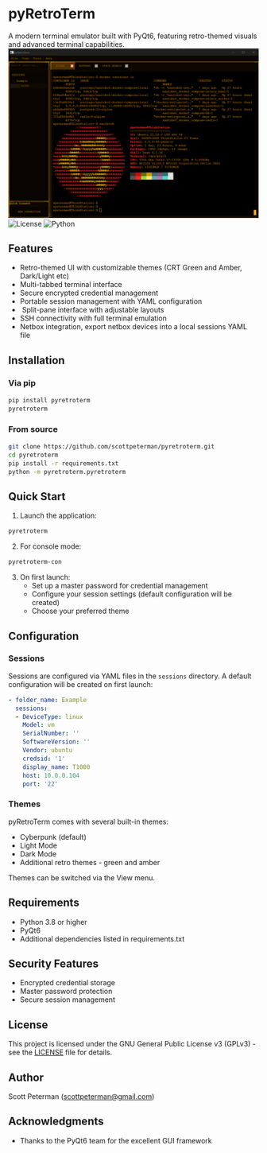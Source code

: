 # pyRetroTerm

A modern terminal emulator built with PyQt6, featuring retro-themed visuals and advanced terminal capabilities.
![Screenshot](https://raw.githubusercontent.com/scottpeterman/pyretroterm/main/screenshots/slides1.gif)
![License](https://img.shields.io/badge/license-GPL--3.0-blue.svg)
![Python](https://img.shields.io/badge/python-3.8+-blue.svg)

## Features

-  Retro-themed UI with customizable themes (CRT Green and Amber, Dark/Light etc)
-  Multi-tabbed terminal interface
-  Secure encrypted credential management
-  Portable session management with YAML configuration
- ️ Split-pane interface with adjustable layouts
-  SSH connectivity with full terminal emulation
-  Netbox integration, export netbox devices into a local sessions YAML file

## Installation

### Via pip

```bash
pip install pyretroterm
pyretroterm
```

### From source

```bash
git clone https://github.com/scottpeterman/pyretroterm.git
cd pyretroterm
pip install -r requirements.txt
python -m pyretroterm.pyretroterm
```

## Quick Start

1. Launch the application:
```bash
pyretroterm
```

2. For console mode:
```bash
pyretroterm-con
```

3. On first launch:
   - Set up a master password for credential management
   - Configure your session settings (default configuration will be created)
   - Choose your preferred theme

## Configuration

### Sessions

Sessions are configured via YAML files in the `sessions` directory. A default configuration will be created on first launch:

```yaml
- folder_name: Example
  sessions:
  - DeviceType: linux
    Model: vm 
    SerialNumber: ''
    SoftwareVersion: ''
    Vendor: ubuntu
    credsid: '1'
    display_name: T1000
    host: 10.0.0.104
    port: '22'
```

### Themes

pyRetroTerm comes with several built-in themes:
- Cyberpunk (default)
- Light Mode
- Dark Mode
- Additional retro themes - green and amber

Themes can be switched via the View menu.

## Requirements

- Python 3.8 or higher
- PyQt6
- Additional dependencies listed in requirements.txt

## Security Features

- Encrypted credential storage
- Master password protection
- Secure session management


## License

This project is licensed under the GNU General Public License v3 (GPLv3) - see the [LICENSE](LICENSE) file for details.

## Author

Scott Peterman (scottpeterman@gmail.com)

## Acknowledgments

- Thanks to the PyQt6 team for the excellent GUI framework
